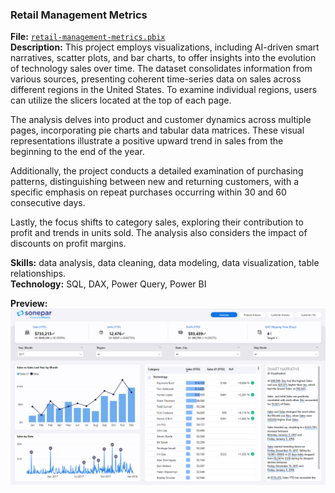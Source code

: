### Retail Management Metrics
**File:** [`retail-management-metrics.pbix`](https://github.com/cobblucas/retail-management-metrics/blob/master/retail-management-metrics.pbix)    
**Description:** This project employs visualizations, including AI-driven smart narratives, scatter plots, and bar charts, to offer insights into the evolution of technology sales over time. The dataset consolidates information from various sources, presenting coherent time-series data on sales across different regions in the United States. To examine individual regions, users can utilize the slicers located at the top of each page.

The analysis delves into product and customer dynamics across multiple pages, incorporating pie charts and tabular data matrices. These visual representations illustrate a positive upward trend in sales from the beginning to the end of the year.

Additionally, the project conducts a detailed examination of purchasing patterns, distinguishing between new and returning customers, with a specific emphasis on repeat purchases occurring within 30 and 60 consecutive days.

Lastly, the focus shifts to category sales, exploring their contribution to profit and trends in units sold. The analysis also considers the impact of discounts on profit margins.
  
**Skills:** data analysis, data cleaning, data modeling, data visualization, table relationships.  
**Technology:** SQL, DAX, Power Query, Power BI

**Preview:**
![Dashboard Preview](https://github.com/cobblucas/retail-management-metrics/blob/master/assets/retail-management-metrics.png)